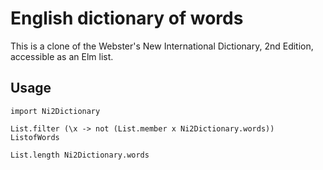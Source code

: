 # English dictionary of words

This is a clone of the Webster's New International Dictionary, 2nd Edition, accessible as an Elm list.

## Usage

`import Ni2Dictionary`

`List.filter (\x -> not (List.member x Ni2Dictionary.words)) ListofWords`

`List.length Ni2Dictionary.words`
